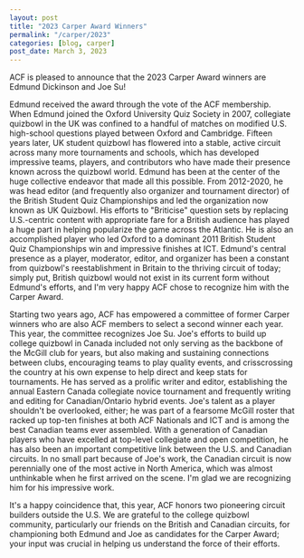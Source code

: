 ```yaml
---
layout: post
title: "2023 Carper Award Winners"
permalink: "/carper/2023"
categories: [blog, carper]
post_date: March 3, 2023
---
```

ACF is pleased to announce that the 2023 Carper Award winners are Edmund Dickinson and Joe Su!

Edmund received the award through the vote of the ACF membership. When Edmund joined the Oxford University Quiz Society in 2007, collegiate quizbowl in the UK was confined to a handful of matches on modified U.S. high-school questions played between Oxford and Cambridge. Fifteen years later, UK student quizbowl has flowered into a stable, active circuit across many more tournaments and schools, which has developed impressive teams, players, and contributors who have made their presence known across the quizbowl world. Edmund has been at the center of the huge collective endeavor that made all this possible. From 2012-2020, he was head editor (and frequently also organizer and tournament director) of the British Student Quiz Championships and led the organization now known as UK Quizbowl. His efforts to "Briticise" question sets by replacing U.S.-centric content with appropriate fare for a British audience has played a huge part in helping popularize the game across the Atlantic. He is also an accomplished player who led Oxford to a dominant 2011 British Student Quiz Championships win and impressive finishes at ICT. Edmund's central presence as a player, moderator, editor, and organizer has been a constant from quizbowl's reestablishment in Britain to the thriving circuit of today; simply put, British quizbowl would not exist in its current form without Edmund's efforts, and I'm very happy ACF chose to recognize him with the Carper Award.

Starting two years ago, ACF has empowered a committee of former Carper winners who are also ACF members to select a second winner each year. This year, the committee recognizes Joe Su. Joe's efforts to build up college quizbowl in Canada included not only serving as the backbone of the McGill club for years, but also making and sustaining connections between clubs, encouraging teams to play quality events, and crisscrossing the country at his own expense to help direct and keep stats for tournaments. He has served as a prolific writer and editor, establishing the annual Eastern Canada collegiate novice tournament and frequently writing and editing for Canadian/Ontario hybrid events. Joe's talent as a player shouldn't be overlooked, either; he was part of a fearsome McGill roster that racked up top-ten finishes at both ACF Nationals and ICT and is among the best Canadian teams ever assembled. With a generation of Canadian players who have excelled at top-level collegiate and open competition, he has also been an important competitive link between the U.S. and Canadian circuits. In no small part because of Joe's work, the Canadian circuit is now perennially one of the most active in North America, which was almost unthinkable when he first arrived on the scene. I'm glad we are recognizing him for his impressive work.

It's a happy coincidence that, this year, ACF honors two pioneering circuit builders outside the U.S. We are grateful to the college quizbowl community, particularly our friends on the British and Canadian circuits, for championing both Edmund and Joe as candidates for the Carper Award; your input was crucial in helping us understand the force of their efforts.